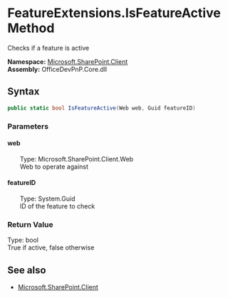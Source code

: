 # FeatureExtensions.IsFeatureActive Method  
Checks if a feature is active  

**Namespace:** [Microsoft.SharePoint.Client](Microsoft.SharePoint.Client.md)  
**Assembly:** OfficeDevPnP.Core.dll  
## Syntax
```C#
public static bool IsFeatureActive(Web web, Guid featureID)
```
### Parameters
#### web  
&emsp;&emsp;Type: Microsoft.SharePoint.Client.Web  
&emsp;&emsp;Web to operate against  

#### featureID  
&emsp;&emsp;Type: System.Guid  
&emsp;&emsp;ID of the feature to check  

### Return Value
Type: bool  
True if active, false otherwise

## See also
- [Microsoft.SharePoint.Client](Microsoft.SharePoint.Client.md)
